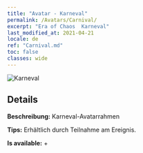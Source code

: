 ```yaml
---
title: "Avatar - Karneval"
permalink: /Avatars/Carnival/
excerpt: "Era of Chaos  Karneval"
last_modified_at: 2021-04-21
locale: de
ref: "Carnival.md"
toc: false
classes: wide
---
```

 ![Karneval](/images/a/avatarFrame_95.png)

## Details

 **Beschreibung:** Karneval-Avatarrahmen 

 **Tips:** Erhältlich durch Teilnahme am Ereignis. 

 **Is available:**  + 

